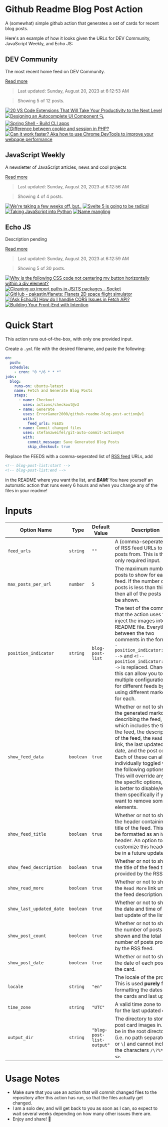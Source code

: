 # Github Readme Blog Post Action

A (somewhat) simple github action that generates a set of cards for recent blog posts.

Here's an example of how it looks given the URLs for DEV Community, JavaScript Weekly, and Echo JS:

<!-- post-list:start -->
## DEV Community

The most recent home feed on DEV Community.

[Read more](https://dev.to)
> Last updated: Sunday, August 20, 2023 at 6:12:53 AM

> Showing 5 of 12 posts.

[![20 VS Code Extensions That Will Take Your Productivity to the Next Level](https://raw.githubusercontent.com/ErrorGamer2000/github-readme-blog-post-action/main/generated_files/DEV_Community/20_VS_Code_Extensions_That_Will_Take_Your_Productivity_to_the_Next_Level.svg)](https://dev.to/devland/20-vs-code-extensions-that-will-take-your-productivity-to-the-next-level-9g)
[![Designing an Autocomplete UI Component 🔍](https://raw.githubusercontent.com/ErrorGamer2000/github-readme-blog-post-action/main/generated_files/DEV_Community/Designing_an_Autocomplete_UI_Component_🔍.svg)](https://dev.to/vikas2426/designing-an-autocomplete-ui-component-2fbd)
[![Spring Shell - Build CLI apps](https://raw.githubusercontent.com/ErrorGamer2000/github-readme-blog-post-action/main/generated_files/DEV_Community/Spring_Shell_-_Build_CLI_apps.svg)](https://dev.to/noelopez/spring-shell-build-cli-apps-2l1o)
[![Difference between cookie and session in PHP?](https://raw.githubusercontent.com/ErrorGamer2000/github-readme-blog-post-action/main/generated_files/DEV_Community/Difference_between_cookie_and_session_in_PHP_.svg)](https://dev.to/sonamojha/difference-between-cookie-and-session-in-php-hm)
[![Can it work faster? Aka how to use Chrome DevTools to improve your webpage performance](https://raw.githubusercontent.com/ErrorGamer2000/github-readme-blog-post-action/main/generated_files/DEV_Community/Can_it_work_faster__Aka_how_to_use_Chrome_DevTools_to_improve_your_webpage_performance.svg)](https://dev.to/this-is-learning/can-it-work-faster-aka-how-to-use-chrome-devtools-to-improve-your-webpage-performance-5689)


## JavaScript Weekly

A newsletter of JavaScript articles, news and cool projects

[Read more](https://javascriptweekly.com/)
> Last updated: Sunday, August 20, 2023 at 6:12:56 AM

> Showing 4 of 4 posts.

[![We're taking a few weeks off, but..](https://raw.githubusercontent.com/ErrorGamer2000/github-readme-blog-post-action/main/generated_files/JavaScript_Weekly/We're_taking_a_few_weeks_off__but...svg)](https://javascriptweekly.com/issues/652)
[![Svelte 5 is going to be radical](https://raw.githubusercontent.com/ErrorGamer2000/github-readme-blog-post-action/main/generated_files/JavaScript_Weekly/Svelte_5_is_going_to_be_radical.svg)](https://javascriptweekly.com/issues/651)
[![Taking JavaScript into Python](https://raw.githubusercontent.com/ErrorGamer2000/github-readme-blog-post-action/main/generated_files/JavaScript_Weekly/Taking_JavaScript_into_Python.svg)](https://javascriptweekly.com/issues/650)
[![Name mangling](https://raw.githubusercontent.com/ErrorGamer2000/github-readme-blog-post-action/main/generated_files/JavaScript_Weekly/Name_mangling.svg)](https://javascriptweekly.com/issues/649)


## Echo JS

Description pending

[Read more](
http://www.echojs.com
)
> Last updated: Sunday, August 20, 2023 at 6:12:59 AM

> Showing 5 of 30 posts.

[![
Why is the following CSS code not centering my button horizontally within a div element?
](https://raw.githubusercontent.com/ErrorGamer2000/github-readme-blog-post-action/main/generated_files/_Echo_JS_/_Why_is_the_following_CSS_code_not_centering_my_button_horizontally_within_a_div_element__.svg)](
http://www.echojs.com/news/41946
)
[![Cleaning up import paths in JS/TS packages - Socket](https://raw.githubusercontent.com/ErrorGamer2000/github-readme-blog-post-action/main/generated_files/_Echo_JS_/Cleaning_up_import_paths_in_JS_TS_packages_-_Socket.svg)](https://socket.dev/blog/we-don-t-need-more-path-aliases)
[![GitHub - pakastin/flanets: Flanets 2D space flight simulator](https://raw.githubusercontent.com/ErrorGamer2000/github-readme-blog-post-action/main/generated_files/_Echo_JS_/GitHub_-_pakastin_flanets__Flanets_2D_space_flight_simulator.svg)](https://github.com/pakastin/flanets)
[![
[Ask EchoJS] How do I handlie CORS Issues in Fetch API?
](https://raw.githubusercontent.com/ErrorGamer2000/github-readme-blog-post-action/main/generated_files/_Echo_JS_/_[Ask_EchoJS]_How_do_I_handlie_CORS_Issues_in_Fetch_API__.svg)](
http://www.echojs.com/news/41943
)
[![Building Your Front-End with Intention](https://raw.githubusercontent.com/ErrorGamer2000/github-readme-blog-post-action/main/generated_files/_Echo_JS_/Building_Your_Front-End_with_Intention.svg)](https://cfe.dev/events/frontend-with-intention/)


<!-- post-list:end -->

# Quick Start

This action runs out-of-the-box, with only one provided input.

Create a `.yml` file with the desired filename, and paste the following:

```yml
on:
  push:
  schedule:
    - cron: "0 */6 * * *"
jobs:
  blog:
    runs-on: ubuntu-latest
    name: Fetch and Generate Blog Posts
    steps:
      - name: Checkout
        uses: actions/checkout@v3
      - name: Generate
        uses: ErrorGamer2000/github-readme-blog-post-action@v1
        with:
          feed_urls: FEEDS
      - name: Commit changed files
        uses: stefanzweifel/git-auto-commit-action@v4
        with:
          commit_message: Save Generated Blog Posts
          skip_checkout: true
```

Replace the FEEDS with a comma-seperated list of [RSS feed](https://rss.com/blog/how-do-rss-feeds-work/) URLs, add

```md
<!-- blog-post-list:start -->
<!-- blog-post-list:end -->
```

in the README where you want the list, and **_BAM!_** You have yourself an automatic action that runs every 6 hours and when you change any of the files in your readme!

# Inputs

<table>
  <thead>
    <tr>
      <th>Option Name</th>
      <th>Type</th>
      <th>Default Value</th>
      <th>Description</th>
    </tr>
  </thead>
  <tbody>
    <tr>
      <td><code>feed_urls</code></td>
      <td><code>string</code></td>
      <td><code>""</code></td>
      <td>A (comma-seperated) list of RSS feed URLs to load posts from. This is the only required input.</td>
    </tr>
    <tr>
      <td><code>max_posts_per_url</code></td>
      <td><code>number</code></td>
      <td><code>5</code></td>
      <td>The maximum number of posts to show for each feed. If the number of posts is less than this, then all of the posts will be shown.</td>
    </tr>
    <tr>
      <td><code>position_indicator</code></td>
      <td><code>string</code></td>
      <td><code>blog-post-list</code></td>
      <td>The text of the comments that the action uses to inject the images into the README file. Everything between the two comments in the form <code>&lt;!-- position_indicator:start --&gt;</code> and <code>&lt;!-- position_indicator:end --&gt;</code> is replaced. Changing this can allow you to use multiple configurations for different feeds by using different markers for each.</td>
    </tr>
    <tr>
      <td><code>show_feed_data</code></td>
      <td><code>boolean</code></td>
      <td><code>true</code></td>
      <td>Whether or not to show the generated markdown describing the feed, which includes the title of the feed, the description of the feed, the <code>Read More</code> link, the last updated date, and the post count. Each of these can also be individually toggled with the following options. This will override any of the specific options, so it is better to disable/enable them specifically if you want to remove some elements.</td>
    </tr>
    <tr>
      <td><code>show_feed_title</code></td>
      <td><code>boolean</code></td>
      <td><code>true</code></td>
      <td>Whether or not to show the header containing the title of the feed. This will be formatted as an <code>h2</code> header. An option to customize this header will be in a future update.</td>
    </tr>
    <tr>
      <td><code>show_feed_description</code></td>
      <td><code>boolean</code></td>
      <td><code>true</code></td>
      <td>Whether or not to show the title of the feed that is provided by the RSS feed.</td>
    </tr>
    <tr>
      <td><code>show_read_more</code></td>
      <td><code>boolean</code></td>
      <td><code>true</code></td>
      <td>Whether or not to show the <code>Read More</code> link under the feed description.</td>
    </tr>
    <tr>
      <td><code>show_last_updated_date</code></td>
      <td><code>boolean</code></td>
      <td><code>true</code></td>
      <td>Whether or not to show the date and time of the last update of the list.</td>
    </tr>
    <tr>
      <td><code>show_post_count</code></td>
      <td><code>boolean</code></td>
      <td><code>true</code></td>
      <td>Whether or not to show the number of posts shown and the total number of posts provided by the RSS feed.</td>
    </tr>
    <tr>
      <td><code>show_post_date</code></td>
      <td><code>boolean</code></td>
      <td><code>true</code></td>
      <td>Whether or not to show the date of each post on the card.</td>
    </tr>
    <tr>
      <td><code>locale</code></td>
      <td><code>string</code></td>
      <td><code>"en"</code></td>
      <td>The locale of the project. This is used <strong>purely</strong> for formatting the dates of the cards and last update.</td>
    </tr>
    <tr>
      <td><code>time_zone</code></td>
      <td><code>string</code></td>
      <td><code>"UTC"</code></td>
      <td>A valid time zone to use for the last updated date.</td>
    </tr>
    <tr>
      <td><code>output_dir</code></td>
      <td><code>string</code></td>
      <td><code>"blog-post-list-output"</code></td>
      <td>The directory to store the post card images in. Must be in the root directory (i.e. no path separators <code>/</code> or <code>\</code>) and cannot include the characters <code>/\?%*:|"&lt;&gt;</code>.</td>
    </tr>
<!--
    <tr>
      <td><code></code></td>
      <td><cde></cde></td>
      <td><code></code></td>
      <td></td>
    </tr>
-->
  </tbody>
</table>

# Usage Notes

- Make sure that you use an action that will commit changed files to the repository after this action has run, so that the files actually get changed.
- I am a solo dev, and will get back to you as soon as I can, so expect to wait several weeks depending on how many other issues there are.
- Enjoy and share! 🤗

